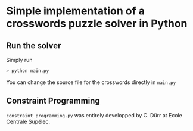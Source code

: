 # Simple implementation of a crosswords puzzle solver in Python

## Run the solver

Simply run

```bash
> python main.py
```

You can change the source file for the crosswords directly in `main.py`

## Constraint Programming

`constraint_programming.py` was entirely developped by C. Dürr at Ecole Centrale Supélec.